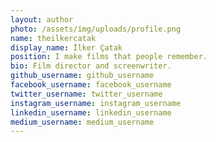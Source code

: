 ```yaml
---
layout: author
photo: /assets/img/uploads/profile.png
name: theilkercatak
display_name: İlker Çatak
position: I make films that people remember.
bio: Film director and screenwriter.
github_username: github_username
facebook_username: facebook_username
twitter_username: twitter_username
instagram_username: instagram_username
linkedin_username: linkedin_username
medium_username: medium_username
---
```


